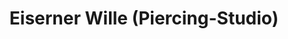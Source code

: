 ---
title: "Eiserner Wille (Piercing-Studio)"
url: /hof/eiserner-wille-piercing-studio/
shop: Piercing
---